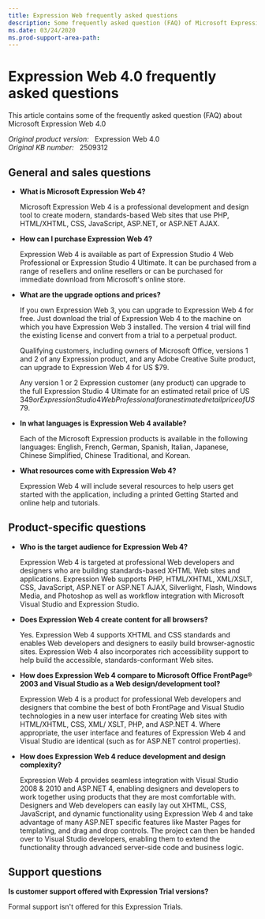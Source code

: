 ```yaml
---
title: Expression Web frequently asked questions
description: Some frequently asked question (FAQ) of Microsoft Expression Web 4.0.
ms.date: 03/24/2020
ms.prod-support-area-path:  
---
```

# Expression Web 4.0 frequently asked questions

This article contains some of the frequently asked question (FAQ) about Microsoft Expression Web 4.0

_Original product version:_ &nbsp; Expression Web 4.0  
_Original KB number:_ &nbsp; 2509312

## General and sales questions

- **What is Microsoft Expression Web 4?**

    Microsoft Expression Web 4 is a professional development and design tool to create modern, standards-based Web sites that use PHP, HTML/XHTML, CSS, JavaScript, ASP.NET, or ASP.NET AJAX.

- **How can I purchase Expression Web 4?**

    Expression Web 4 is available as part of Expression Studio 4 Web Professional or Expression Studio 4 Ultimate. It can be purchased from a range of resellers and online resellers or can be purchased for immediate download from Microsoft's online store.

- **What are the upgrade options and prices?**

    If you own Expression Web 3, you can upgrade to Expression Web 4 for free. Just download the trial of Expression Web 4 to the machine on which you have Expression Web 3 installed. The version 4 trial will find the existing license and convert from a trial to a perpetual product.

    Qualifying customers, including owners of Microsoft Office, versions 1 and 2 of any Expression product, and any Adobe Creative Suite product, can upgrade to Expression Web 4 for US $79.

    Any version 1 or 2 Expression customer (any product) can upgrade to the full Expression Studio 4 Ultimate for an estimated retail price of US $349 or Expression Studio 4 Web Professional for an estimated retail price of US$79.

- **In what languages is Expression Web 4 available?**

    Each of the Microsoft Expression products is available in the following languages: English, French, German, Spanish, Italian, Japanese, Chinese Simplified, Chinese Traditional, and Korean.

- **What resources come with Expression Web 4?**

    Expression Web 4 will include several resources to help users get started with the application, including a printed Getting Started and online help and tutorials.

## Product-specific questions

- **Who is the target audience for Expression Web 4?**

    Expression Web 4 is targeted at professional Web developers and designers who are building standards-based XHTML Web sites and applications. Expression Web supports PHP, HTML/XHTML, XML/XSLT, CSS, JavaScript, ASP.NET or ASP.NET AJAX, Silverlight, Flash, Windows Media, and Photoshop as well as workflow integration with Microsoft Visual Studio and Expression Studio.

- **Does Expression Web 4 create content for all browsers?**

    Yes. Expression Web 4 supports XHTML and CSS standards and enables Web developers and designers to easily build browser-agnostic sites. Expression Web 4 also incorporates rich accessibility support to help build the accessible, standards-conformant Web sites.

- **How does Expression Web 4 compare to Microsoft Office FrontPage&reg; 2003 and Visual Studio as a Web design/development tool?**

    Expression Web 4 is a product for professional Web developers and designers that combine the best of both FrontPage and Visual Studio technologies in a new user interface for creating Web sites with HTML/XHTML, CSS, XML/ XSLT, PHP, and ASP.NET 4. Where appropriate, the user interface and features of Expression Web 4 and Visual Studio are identical (such as for ASP.NET control properties).

- **How does Expression Web 4 reduce development and design complexity?**

    Expression Web 4 provides seamless integration with Visual Studio 2008 & 2010 and ASP.NET 4, enabling designers and developers to work together using products that they are most comfortable with. Designers and Web developers can easily lay out XHTML, CSS, JavaScript, and dynamic functionality using Expression Web 4 and take advantage of many ASP.NET specific features like Master Pages for templating, and drag and drop controls. The project can then be handed over to Visual Studio developers, enabling them to extend the functionality through advanced server-side code and business logic.

## Support questions

**Is customer support offered with Expression Trial versions?**

Formal support isn't offered for this Expression Trials.
